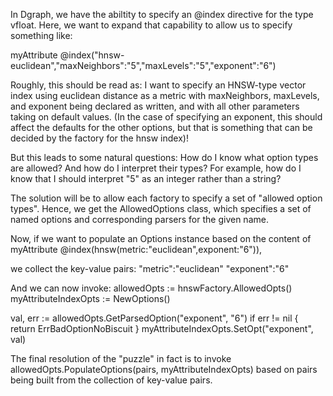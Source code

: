 In Dgraph, we have the abiltity to specify an @index directive for the type vfloat. Here, we want to
expand that capability to allow us to specify something like:

myAttribute @index("hnsw-euclidean","maxNeighbors":"5","maxLevels":"5","exponent":"6")

Roughly, this should be read as: I want to specify an HNSW-type vector index using euclidean
distance as a metric with maxNeighbors, maxLevels, and exponent being declared as written, and with
all other parameters taking on default values. (In the case of specifying an exponent, this should
affect the defaults for the other options, but that is something that can be decided by the factory
for the hnsw index)!

But this leads to some natural questions: How do I know what option types are allowed? And how do I
interpret their types? For example, how do I know that I should interpret "5" as an integer rather
than a string?

The solution will be to allow each factory to specify a set of "allowed option types". Hence, we get
the AllowedOptions class, which specifies a set of named options and corresponding parsers for the
given name.

Now, if we want to populate an Options instance based on the content of myAttribute
@index(hnsw(metric:"euclidean",exponent:"6")),

we collect the key-value pairs: "metric":"euclidean" "exponent":"6"

And we can now invoke: allowedOpts := hnswFactory.AllowedOpts() myAttributeIndexOpts := NewOptions()

val, err := allowedOpts.GetParsedOption("exponent", "6") if err != nil { return
ErrBadOptionNoBiscuit } myAttributeIndexOpts.SetOpt("exponent", val)

The final resolution of the "puzzle" in fact is to invoke allowedOpts.PopulateOptions(pairs,
myAttributeIndexOpts) based on pairs being built from the collection of key-value pairs.
